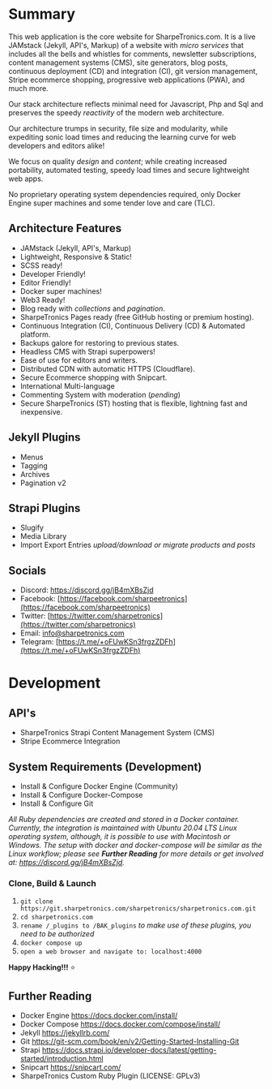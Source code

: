 # Summary
This web application is the core website for SharpeTronics.com. It is a live JAMstack (Jekyll, API's, Markup) of a website with *micro services* that includes all the bells and whistles for comments, newsletter subscriptions, content management systems (CMS), site generators, blog posts, continuous deployment (CD) and integration (CI), git version management, Stripe ecommerce shopping, progressive web applications (PWA), and much more.

Our stack architecture reflects minimal need for Javascript, Php and Sql and preserves the speedy *reactivity* of the modern web architecture. 

Our architecture trumps in security, file size and modularity, while expediting sonic load times and reducing the learning curve for web developers and editors alike!

We focus on quality *design* and *content*; while creating increased portability, automated testing, speedy load times and secure lightweight web apps.

No proprietary operating system dependencies required, only Docker Engine super machines and some tender love and care (TLC).

## Architecture Features
* JAMstack (Jekyll, API's, Markup)
* Lightweight, Responsive & Static!
* SCSS ready!
* Developer Friendly!
* Editor Friendly!
* Docker super machines!
* Web3 Ready!
* Blog ready with *collections* and *pagination*.
* SharpeTronics Pages ready (free GitHub hosting or premium hosting).
* Continuous Integration (CI), Continuous Delivery (CD) & Automated platform.
* Backups galore for restoring to previous states.
* Headless CMS with Strapi superpowers!
* Ease of use for editors and writers.
* Distributed CDN with automatic HTTPS (Cloudflare).
* Secure Ecommerce shopping with Snipcart.
* International Multi-language
* Commenting System with moderation (*pending*)
* Secure SharpeTronics (ST) hosting that is flexible, lightning fast and inexpensive.

## Jekyll Plugins
* Menus
* Tagging
* Archives
* Pagination v2

## Strapi Plugins
* Slugify
* Media Library
* Import Export Entries *upload/download or migrate products and posts*

## Socials
* Discord: https://discord.gg/jB4mXBsZjd
* Facebook: [https://facebook.com/sharpeetronics](https://facebook.com/sharpeetronics)
* Twitter: [https://twitter.com/sharpetronics](https://twitter.com/sharpetronics)
* Email: info@sharpetronics.com
* Telegram: [https://t.me/+oFUwKSn3frgzZDFh](https://t.me/+oFUwKSn3frgzZDFh)

# Development

## API's
* SharpeTronics Strapi Content Management System (CMS)
* Stripe Ecommerce Integration

## System Requirements (Development)
* Install & Configure Docker Engine (Community)
* Install & Configure Docker-Compose
* Install & Configure Git

*All Ruby dependencies are created and stored in a Docker container.*
*Currently, the integration is maintained with Ubuntu 20.04 LTS Linux operating system, although, it is possible to use with Macintosh or Windows. The setup with docker and docker-compose will be similar as the Linux workflow; please see **Further Reading** for more details or get involved at: https://discord.gg/jB4mXBsZjd.*

### Clone, Build & Launch
1. ```git clone https://git.sharpetronics.com/sharpetronics/sharpetronics.com.git```
2. ```cd sharpetronics.com```
3. ```rename /_plugins to /BAK_plugins``` *to make use of these plugins, you need to be authorized*
3. ```docker compose up```
4. ```open a web browser and navigate to: localhost:4000```

**Happy Hacking!!!** :star:

## Further Reading
* Docker Engine https://docs.docker.com/install/
* Docker Compose https://docs.docker.com/compose/install/
* Jekyll https://jekyllrb.com/
* Git https://git-scm.com/book/en/v2/Getting-Started-Installing-Git
* Strapi https://docs.strapi.io/developer-docs/latest/getting-started/introduction.html
* Snipcart https://snipcart.com/
* SharpeTronics Custom Ruby Plugin (LICENSE: GPLv3)
